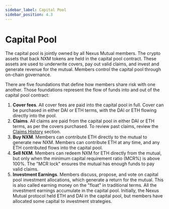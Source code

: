 ```yaml
---
sidebar_label: Capital Pool
sidebar_position: 4.3
---
```


# Capital Pool

The capital pool is jointly owned by all Nexus Mutual members. The crypto assets that back NXM tokens are held in the capital pool contract. These assets are used to underwrite covers, pay out valid claims, and invest and generate revenue for the mutual. Members control the capital pool through on-chain governance.

There are five foundations that define how members share risk with one another. Those foundations represent the flow of funds into and out of the capital pool contract: 
1. **Cover fees**. All cover fees are paid into the capital pool in full. Cover can be purchased in either DAI or ETH terms, with the DAI or ETH flowing directly into the pool.
2. **Claims**. All claims are paid from the capital pool in either DAI or ETH terms, as per the covers purchased. To review past claims, review the [Claims History](/overview/claims-history/) section.
3. **Buy NXM**. Members can contribute ETH directly to the mutual to generate new NXM. Members can contribute ETH at any time, and any ETH contributed flows into the capital pool.
4. **Sell NXM**. Members can redeem NXM for ETH directly from the mutual, but only when the minimum capital requirement ratio (MCR%) is above 100%. The "MCR lock" ensures the mutual has enough funds to pay valid claims.
5. **Investment Earnings**. Members discuss, propose, and vote on capital pool investment allocations, which generate a return for the mutual. This is also called earning money on the "float" in traditional terms. All the investment earnings accumulate in the capital pool. Initially, the Nexus Mutual protocol held ETH and DAI in the capital pool, but members have allocated some capital to investment strategies.
